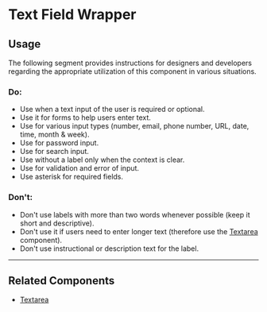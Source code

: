 # Text Field Wrapper

<TableOfContents></TableOfContents>

## Usage

The following segment provides instructions for designers and developers regarding the appropriate utilization of this
component in various situations.

### Do:

- Use when a text input of the user is required or optional.
- Use it for forms to help users enter text.
- Use for various input types (number, email, phone number, URL, date, time, month & week).
- Use for password input.
- Use for search input.
- Use without a label only when the context is clear.
- Use for validation and error of input.
- Use asterisk for required fields.

### Don't:

- Don't use labels with more than two words whenever possible (keep it short and descriptive).
- Don't use it if users need to enter longer text (therefore use the [Textarea](components/textarea) component).
- Don't use instructional or description text for the label.

---

## Related Components

- [Textarea](components/textarea)
